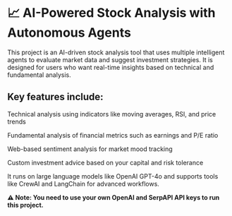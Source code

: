 # 📈 AI-Powered Stock Analysis with Autonomous Agents
This project is an AI-driven stock analysis tool that uses multiple intelligent agents to evaluate market data and suggest investment strategies. It is designed for users who want real-time insights based on technical and fundamental analysis.

## Key features include:

Technical analysis using indicators like moving averages, RSI, and price trends

Fundamental analysis of financial metrics such as earnings and P/E ratio

Web-based sentiment analysis for market mood tracking

Custom investment advice based on your capital and risk tolerance

It runs on large language models like OpenAI GPT-4o and supports tools like CrewAI and LangChain for advanced workflows.

**⚠️ Note: You need to use your own OpenAI and SerpAPI API keys to run this project.**

